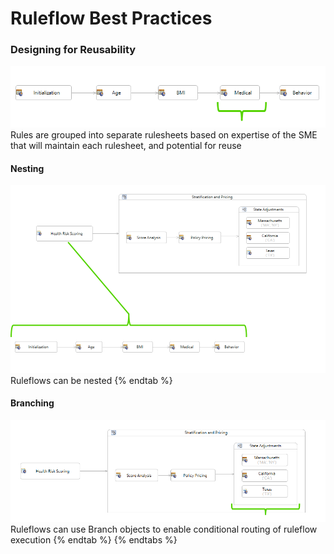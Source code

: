 # Ruleflow Best Practices



### Designing for Reusability
![](../../assets/image%20(112).png)
Rules are grouped into separate rulesheets based on expertise of the SME that will maintain each rulesheet, and potential for reuse

#### Nesting 
![](../../assets/image.png)
Ruleflows can be nested
{% endtab %}

#### Branching
![](../../assets/image%20(51).png)
Ruleflows can use Branch objects to enable conditional routing of ruleflow execution
{% endtab %}
{% endtabs %}



